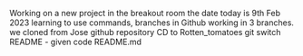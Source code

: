 Working on a new project in the breakout room 
the date today is 9th Feb 2023
learning to use commands, branches in Github
working in 3 branches.
we cloned from Jose github repository
CD to Rotten_tomatoes
git switch README - given
code README.md 